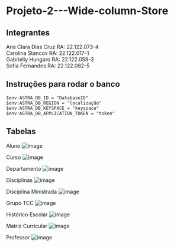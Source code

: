 # Projeto-2---Wide-column-Store

## Integrantes
Ana Clara Dias Cruz RA: 22.122.073-4
<br>
Carolina Stancov RA: 22.122.017-1
<br>
Gabrielly Hungaro RA: 22.122.059-3
<br>
Sofia Fernandes RA: 22.122.082-5

## Instruções para rodar o banco
```
$env:ASTRA_DB_ID = "DatabaseID"
$env:ASTRA_DB_REGION = "localização"
$env:ASTRA_DB_KEYSPACE = "keyspace"
$env:ASTRA_DB_APPLICATION_TOKEN = "token"
```

## Tabelas
Aluno
 ![image](https://github.com/user-attachments/assets/3aa6c194-eea0-4968-8786-6d9e38c5d4f7)

Curso
 ![image](https://github.com/user-attachments/assets/d2731328-2573-4eec-b58c-a764299abfa5)

Departamento
 ![image](https://github.com/user-attachments/assets/88278d32-e1d5-4a43-86c8-175d2382eb7d)

Disciplinas
 ![image](https://github.com/user-attachments/assets/f5f23a27-6181-47dc-bac7-92a71dfdb84d)

Disciplina Ministrada
 ![image](https://github.com/user-attachments/assets/4cfcc628-1227-4007-a50f-1bfcd72d95f2)

Grupo TCC
 ![image](https://github.com/user-attachments/assets/8114b60d-1457-4caf-8742-a585c6c09d30)

Histórico Escolar
 ![image](https://github.com/user-attachments/assets/85ff3256-d60f-4a5c-9e45-1f41b3eaaac8)

Matriz Curricular
![image](https://github.com/user-attachments/assets/a8370cf2-74d6-427e-9c68-1ac4f677d6c9)

Professor
![image](https://github.com/user-attachments/assets/8f8c6dd3-7e82-4a25-8e92-3828d933b90c)






